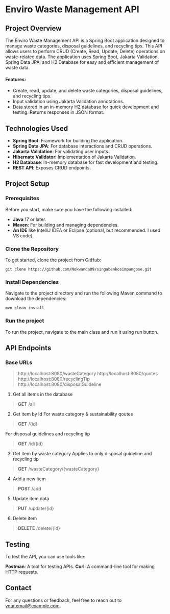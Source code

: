 # Enviro Waste Management API
## Project Overview
The Enviro Waste Management API is a Spring Boot application designed to manage waste categories, disposal guidelines, and recycling tips. This API allows users to perform CRUD (Create, Read, Update, Delete) operations on waste-related data. The application uses Spring Boot, Jakarta Validation, Spring Data JPA, and H2 Database for easy and efficient management of waste data.

#### Features:
- Create, read, update, and delete waste categories, disposal guidelines, and recycling tips.
- Input validation using Jakarta Validation annotations.
- Data stored in an in-memory H2 database for quick development and testing.
Returns responses in JSON format.

## Technologies Used
- **Spring Boot**: Framework for building the application.
- **Spring Data JPA**: For database interactions and CRUD operations.
- **Jakarta Validation**: For validating user inputs.
- **Hibernate Validator**: Implementation of Jakarta Validation.
- **H2 Database**: In-memory database for fast development and testing.
- **REST API**: Exposes CRUD endpoints.

## Project Setup
### Prerequisites
Before you start, make sure you have the following installed:

- **Java** 17 or later.
- **Maven**: For building and managing dependencies.
- **An IDE** like IntelliJ IDEA or Eclipse (optional, but recommended. I used VS code).

### Clone the Repository
To get started, clone the project from GitHub:

    git clone https://github.com/Nokwanda09/singabenkosimpungose.git


### Install Dependencies
Navigate to the project directory and run the following Maven command to download the dependencies:

    mvn clean install


### Run the project
To run the project, navigate to the main class and run it using run button.


## API Endpoints
### Base URLs
> http://localhost:8080/wasteCategory
> http://localhost:8080/quotes
> http://localhost:8080/recyclingTip
> http://localhost:8080/disposalGuideline

1. Get all items in the database
> **GET** /all

2. Get item by Id 
For waste category & sustainability qoutes
> **GET** /{id}

For disposal guidelines and recycling tip
> **GET** /id/{id}

3. Get item by waste category
Applies to only disposal guideline and recycling tip
> **GET** /wasteCategory/{wasteCategory}

4. Add a new item
> **POST** /add

5. Update item data
> **PUT** /update/{id}

6. Delete item
> **DELETE** /delete/{id}

## Testing
To test the API, you can use tools like:

**Postman**: A tool for testing APIs.
**Curl**: A command-line tool for making HTTP requests.

## Contact
For any questions or feedback, feel free to reach out to your.email@example.com.

